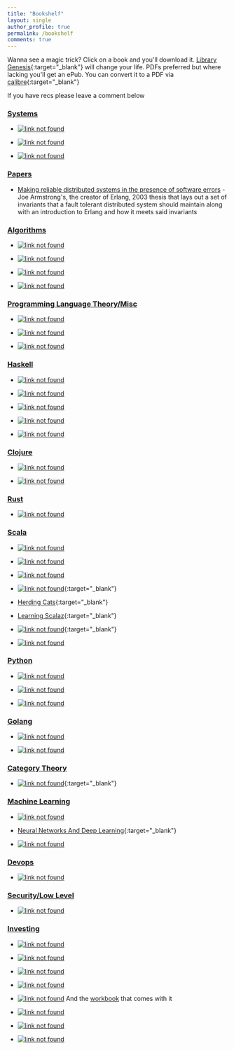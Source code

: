 ```yaml
---
title: "Bookshelf"
layout: single
author_profile: true
permalink: /bookshelf
comments: true
---
```



Wanna see a magic trick? Click on a book and you'll download it. [Library Genesis](https://en.wikipedia.org/wiki/Library_Genesis){:target="_blank"} will change
your life. PDFs preferred but where lacking you'll get an ePub. You can convert it to a PDF via
[calibre](https://calibre-ebook.com/download){:target="_blank"}


If you have recs please leave a comment below


### [Systems](#systems)

* [![link not found](/assets/images/ds.jpg)](http://93.174.95.29/main/2212000/6f16b914b76912b21f363fcebeaba4d6/Maarten%20van%20Steen%2C%20%20Andrew%20S.%20Tanenbaum%20-%20Distributed%20Systems-CreateSpace%20IPP%20%282017%29.pdf)

* [![link not found](/assets/images/ddia.jpg)](http://booksdl.org/get.php?md5=BF7C3FECFE5DCFFCEB170B2AA6D34C31)

* [![link not found](/assets/images/nfmm.jpg)](http://booksdl.org/get.php?md5=4e37626add641c9f83708d726ba2a13a)


### [Papers](#papers)

* [Making reliable distributed systems in the presence of software errors](https://erlang.org/download/armstrong_thesis_2003.pdf) - Joe Armstrong's, the creator of Erlang, 2003 thesis that lays out a set of invariants that a fault tolerant distributed system should maintain along with an introduction to Erlang and how it meets said invariants


### [Algorithms](#algorithms)

* [![link not found](/assets/images/a.jpg)](http://booksdl.org/get.php?md5=B630255385C04C1D14B2C055C3C0B7D6)

* [![link not found](/assets/images/ita.jpg)](http://booksdl.org/get.php?md5=236A1AA3905BD94D9163EB87C84A93DC)

* [![link not found](/assets/images/adm.jpg)](http://booksdl.org/get.php?md5=2495dae6d7fd6310d79c708638e235a6)

* [![link not found](/assets/images/pfds.jpg)](http://booksdl.org/get.php?md5=b9cfbfbddf11107f53d1ee7448006453)


### [Programming Language Theory/Misc](#programmingcomputational-models)

* [![link not found](/assets/images/ctmcp.jpg)](http://booksdl.org/get.php?md5=010E3DFADD48D815CE185F9FFB8CDE25)

* [![link not found](/assets/images/plp.jpg)](http://booksdl.org/get.php?md5=9006e3c672726689767509b65c889202)

* [![link not found](/assets/images/cc.jpg)](http://93.174.95.29/main/2414000/6cbdc7512409c270912024e9f7a1749e/%28Robert%20C.%20Martin%20series%202009_%201%29%20Martin%2C%20Robert%20C%20-%20Clean%20Code_%20A%20Handbook%20of%20Agile%20Software%20Craftmanship-Prentice%20Hall%20%282010%29.pdf)


### [Haskell](#haskell)

* [![link not found](/assets/images/lyahfgg.jpg)](http://booksdl.org/get.php?md5=C95215EBDA5B815C1ECB505AE42D0630)

* [![link not found](/assets/images/tfwh.jpg)](http://booksdl.org/get.php?md5=b729813892b40886d6ab2db229b9b76e)

* [![link not found](/assets/images/hhpp.jpg)](http://booksdl.org/get.php?md5=cb6443ca2e20844e7ff3cc217a2bd1b4)

* [![link not found](/assets/images/pacpih.jpg)](http://booksdl.org/get.php?md5=fcad24f53370aeea233f80ae9aa489e8)

* [![link not found](/assets/images/hp.jpg)](http://booksdl.org/get.php?md5=0073d1100c226de172fca6fa9b2809d9)


### [Clojure](#clojure)

* [![link not found](/assets/images/cftbat.png)](http://booksdl.org/get.php?md5=1f7f9d1b21682b1495c3599fdaad0b31)

* [![link not found](/assets/images/tjoc.jpg)](http://booksdl.org/get.php?md5=6f9aa44649fc59ab14e876b7cfb0dfd5)


### [Rust](#rust)

* [![link not found](/assets/images/pr.jpg)](http://booksdl.org/get.php?md5=1b5563e9b4c7e22884a900ca00ae0d7b)


### [Scala](#scala)

* [![link not found](/assets/images/es.png)](/assets/essential-scala.pdf)

* [![link not found](/assets/images/fpis.jpg)](http://booksdl.org/get.php?md5=cef507e9aa5f3d0af70faa017150a772)

* [![link not found](/assets/images/shpp.jpg)](http://booksdl.org/get.php?md5=E54E2759B047FB6F9121F7FB81A5E659)

* [![link not found](/assets/images/aswc.jpg)](/assets/advanced-scala.pdf){:target="_blank"}

* [Herding Cats](http://eed3si9n.com/herding-cats/){:target="_blank"}

* [Learning Scalaz](http://eed3si9n.com/learning-scalaz/){:target="_blank"}

* [![link not found](/assets/images/fpfmws.png)](https://leanpub.com/fpmortals){:target="_blank"}

* [![link not found](/assets/images/lcpis.jpg)](http://booksdl.org/get.php?md5=beccc2c94b4a21c3778e8f8d45365e5f)


### [Python](#python)

* [![link not found](/assets/images/fpp.jpg)](http://booksdl.org/get.php?md5=e1ebf71c169bd819f80df0a1e3f8ec91)

* [![link not found](/assets/images/pt.jpg)](http://booksdl.org/get.php?md5=5320531166e422d6ea70e1c5ad9535c2)

* [![link not found](/assets/images/fp.jpg)](http://booksdl.org/get.php?md5=2a4f3e9325b0e17dfc4a82f9b912285f)


### [Golang](#golang)

* [![link not found](/assets/images/tgpl.jpg)](http://library1.org/_ads/BEF9F542ED5ADDB39ABC1D667C94C42F)

* [![link not found](/assets/images/cic.jpg)](http://booksdl.org/get.php?md5=84fb7288d058eeaa81f5d802756bb29a&key=JA0SROP69N2K0U0T)


### [Category Theory](#category-theory)

* [![link not found](/assets/images/ctfp.jpg)](https://github.com/hmemcpy/milewski-ctfp-pdf/releases/download/v1.2.1/category-theory-for-programmers.pdf){:target="_blank"}


### [Machine Learning](#machine-learning)

* [![link not found](/assets/images/pml.jpg)](http://booksdl.org/get.php?md5=CE59F4B175F096DE3200CF56522E87AD)

* [Neural Networks And Deep Learning](http://neuralnetworksanddeeplearning.com/){:target="_blank"}

* [![link not found](/assets/images/dlwp.jpg)](http://booksdl.org/get.php?md5=584B39E75A5B9E072467AFD6A684D0FB)


### [Devops](#devopsarchitecture)

* [![link not found](/assets/images/kubernetes-in-action.jpg)](http://booksdl.org/get.php?md5=DAEE4F2B5889844819499C5EBFEA3147)


### [Security/Low Level](#security)

* [![link not found](/assets/images/htaoe.jpg)](http://booksdl.org/get.php?md5=D1B1001E22F358D090E0496D74914A39)


### [Investing](#investing)

* [![link not found](/assets/images/ouows.jpg)](http://booksdl.org/get.php?md5=743ADBCDE11591CE5A9F685EF51D2928)

* [![link not found](/assets/images/eowb.jpg)](http://booksdl.org/get.php?md5=D8C969FBE1E4DAA6E3AF52EE0A13BA3C)

* [![link not found](/assets/images/arwdws.jpg)](http://booksdl.org/get.php?md5=1F6BCC50B400E659172EBE582C94A71F)

* [![link not found](/assets/images/tlbtbtm.jpg)](http://booksdl.org/get.php?md5=1D39A6F7B9ABA604357A0CC88D7FE443)

* [![link not found](/assets/images/vmamtvoc.jpg)](http://booksdl.org/get.php?md5=6F1DA5A5AE0C9E92D45208B294118C56)
And the [workbook](http://booksdl.org/get.php?md5=6F1DA5A5AE0C9E92D45208B294118C56) that comes with it

* [![link not found](/assets/images/teb.jpg)](http://booksdl.org/get.php?md5=4ACCD25027DA3BC5F5F96F69BE81AABC)

* [![link not found](/assets/images/tlbocsi.jpg)](http://booksdl.org/get.php?md5=BD052301FCE43A8588F426161233E666)

* [![link not found](/assets/images/toegyen.jpg)](http://booksdl.org/get.php?md5=1E5140859130091B8BF3F440B372277E)

